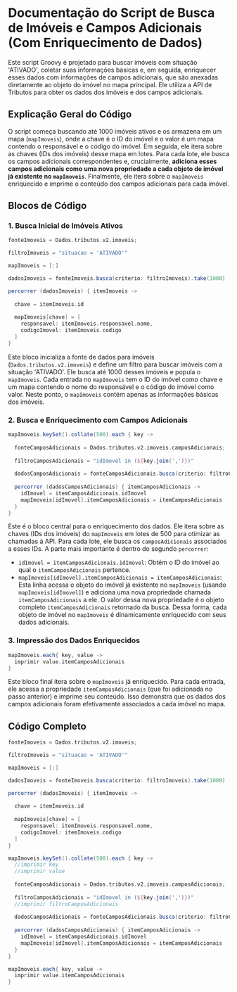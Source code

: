 # Documentação do Script de Busca de Imóveis e Campos Adicionais (Com Enriquecimento de Dados)

Este script Groovy é projetado para buscar imóveis com situação 'ATIVADO', coletar suas informações básicas e, em seguida, enriquecer esses dados com informações de campos adicionais, que são anexadas diretamente ao objeto do imóvel no mapa principal. Ele utiliza a API de Tributos para obter os dados dos imóveis e dos campos adicionais.

## Explicação Geral do Código

O script começa buscando até 1000 imóveis ativos e os armazena em um mapa (`mapImoveis`), onde a chave é o ID do imóvel e o valor é um mapa contendo o responsável e o código do imóvel. Em seguida, ele itera sobre as chaves (IDs dos imóveis) desse mapa em lotes. Para cada lote, ele busca os campos adicionais correspondentes e, crucialmente, **adiciona esses campos adicionais como uma nova propriedade a cada objeto de imóvel já existente no `mapImoveis`**. Finalmente, ele itera sobre o `mapImoveis` enriquecido e imprime o conteúdo dos campos adicionais para cada imóvel.

## Blocos de Código

### 1. Busca Inicial de Imóveis Ativos

```groovy
fonteImoveis = Dados.tributos.v2.imoveis;

filtroImoveis = "situacao = 'ATIVADO'"

mapImoveis = [:]

dadosImoveis = fonteImoveis.busca(criterio: filtroImoveis).take(1000)

percorrer (dadosImoveis) { itemImoveis ->
  
  chave = itemImoveis.id
  
  mapImoveis[chave] = [
    responsavel: itemImoveis.responsavel.nome,
    codigoImovel: itemImoveis.codigo
  ]
}
```

Este bloco inicializa a fonte de dados para imóveis (`Dados.tributos.v2.imoveis`) e define um filtro para buscar imóveis com a situação 'ATIVADO'. Ele busca até 1000 desses imóveis e popula o `mapImoveis`. Cada entrada no `mapImoveis` tem o ID do imóvel como chave e um mapa contendo o nome do responsável e o código do imóvel como valor. Neste ponto, o `mapImoveis` contém apenas as informações básicas dos imóveis.

### 2. Busca e Enriquecimento com Campos Adicionais

```groovy
mapImoveis.keySet().collate(500).each { key ->
  
  fonteCamposAdicionais = Dados.tributos.v2.imoveis.camposAdicionais;
  
  filtroCamposAdicionais = "idImovel in (${key.join(',')})"
  
  dadosCamposAdicionais = fonteCamposAdicionais.busca(criterio: filtroCamposAdicionais)
  
  percorrer (dadosCamposAdicionais) { itemCamposAdicionais ->
    idImovel = itemCamposAdicionais.idImovel
    mapImoveis[idImovel].itemCamposAdicionais = itemCamposAdicionais
  }
}
```

Este é o bloco central para o enriquecimento dos dados. Ele itera sobre as chaves (IDs dos imóveis) do `mapImoveis` em lotes de 500 para otimizar as chamadas à API. Para cada lote, ele busca os `camposAdicionais` associados a esses IDs. A parte mais importante é dentro do segundo `percorrer`:

*   `idImovel = itemCamposAdicionais.idImovel`: Obtém o ID do imóvel ao qual o `itemCamposAdicionais` pertence.
*   `mapImoveis[idImovel].itemCamposAdicionais = itemCamposAdicionais`: Esta linha acessa o objeto do imóvel já existente no `mapImoveis` (usando `mapImoveis[idImovel]`) e adiciona uma nova propriedade chamada `itemCamposAdicionais` a ele. O valor dessa nova propriedade é o objeto completo `itemCamposAdicionais` retornado da busca. Dessa forma, cada objeto de imóvel no `mapImoveis` é dinamicamente enriquecido com seus dados adicionais.

### 3. Impressão dos Dados Enriquecidos

```groovy
mapImoveis.each{ key, value ->
  imprimir value.itemCamposAdicionais
}
```

Este bloco final itera sobre o `mapImoveis` já enriquecido. Para cada entrada, ele acessa a propriedade `itemCamposAdicionais` (que foi adicionada no passo anterior) e imprime seu conteúdo. Isso demonstra que os dados dos campos adicionais foram efetivamente associados a cada imóvel no mapa.

## Código Completo

```groovy
fonteImoveis = Dados.tributos.v2.imoveis;

filtroImoveis = "situacao = 'ATIVADO'"

mapImoveis = [:]

dadosImoveis = fonteImoveis.busca(criterio: filtroImoveis).take(1000)

percorrer (dadosImoveis) { itemImoveis ->
  
  chave = itemImoveis.id
  
  mapImoveis[chave] = [
    responsavel: itemImoveis.responsavel.nome,
    codigoImovel: itemImoveis.codigo
  ]
}

mapImoveis.keySet().collate(500).each { key ->
  //imprimir key
  //imprimir value
  
  fonteCamposAdicionais = Dados.tributos.v2.imoveis.camposAdicionais;
  
  filtroCamposAdicionais = "idImovel in (${key.join(',')})"
  //imprimir filtroCamposAdicionais
  
  dadosCamposAdicionais = fonteCamposAdicionais.busca(criterio: filtroCamposAdicionais)
  
  percorrer (dadosCamposAdicionais) { itemCamposAdicionais ->
    idImovel = itemCamposAdicionais.idImovel
    mapImoveis[idImovel].itemCamposAdicionais = itemCamposAdicionais
  }
}

mapImoveis.each{ key, value ->
  imprimir value.itemCamposAdicionais
}
```

